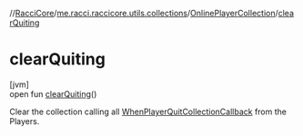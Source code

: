 //[RacciCore](../../../index.md)/[me.racci.raccicore.utils.collections](../index.md)/[OnlinePlayerCollection](index.md)/[clearQuiting](clear-quiting.md)

# clearQuiting

[jvm]\
open fun [clearQuiting](clear-quiting.md)()

Clear the collection calling all [WhenPlayerQuitCollectionCallback](../index.md#770480590%2FClasslikes%2F-1216412040) from the Players.
